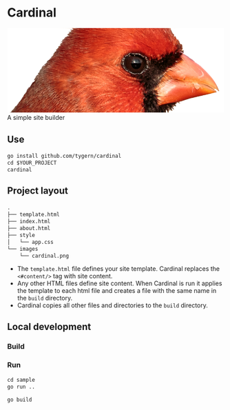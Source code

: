 # Cardinal

![cardinal](sample/images/cardinal.png)
A simple site builder

## Use

```shell
go install github.com/tygern/cardinal
cd $YOUR_PROJECT
cardinal
```

## Project layout

```
.
├── template.html
├── index.html
├── about.html
├── style
│   └── app.css
└── images
    └── cardinal.png
```

- The `template.html` file defines your site template.
  Cardinal replaces the `<#content/>` tag with site content.
- Any other HTML files define site content.
  When Cardinal is run it applies the template to each html file and creates a file with the same name in the `build`
  directory.
- Cardinal copies all other files and directories to the `build` directory. 

## Local development

### Build

### Run

```shell
cd sample
go run ..
```

```shell
go build
```